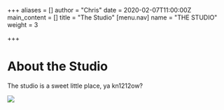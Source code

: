 +++
aliases = []
author = "Chris"
date = 2020-02-07T11:00:00Z
main_content = []
title = "The Studio"
[menu.nav]
name = "THE STUDIO"
weight = 3

+++
# About the Studio

The studio is a sweet little place, ya kn1212ow?

![](/images/henrique-junior-q9Piu-GqG6E-unsplash.png)